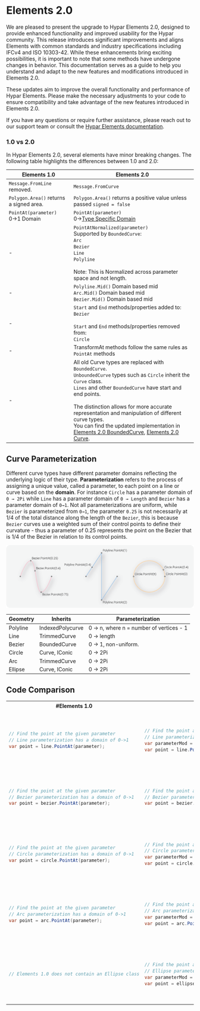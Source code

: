 # Elements 2.0

We are pleased to present the upgrade to Hypar Elements 2.0, designed to provide enhanced functionality and improved usability for the Hypar community. This release introduces significant improvements and aligns Elements with common standards and industry specifications including IFCv4 and ISO 10303-42. While these enhancements bring exciting possibilities, it is important to note that some methods have undergone changes in behavior. This documentation serves as a guide to help you understand and adapt to the new features and modifications introduced in Elements 2.0.

These updates aim to improve the overall functionality and performance of Hypar Elements. Please make the necessary adjustments to your code to ensure compatibility and take advantage of the new features introduced in Elements 2.0.

If you have any questions or require further assistance, please reach out to our support team or consult the [Hypar Elements documentation](https://hypar-io.github.io/Elements/).

### 1.0 vs 2.0

In Hypar Elements 2.0, several elements have minor breaking changes. The following table highlights the differences between 1.0 and 2.0:

| Elements 1.0 | Elements 2.0 |
| --- | --- |
| ```Message.FromLine``` removed. | ```Message.FromCurve``` |
| ```Polygon.Area()``` returns a signed area. | ```Polygon.Area()``` returns a positive value unless passed ```signed = false``` |
| ```PointAt(parameter)```<br>0→1 Domain | ```PointAt(parameter)```<br>0→[Type Specific Domain](#parameterization) |
| - | ```PointAtNormalized(parameter)```<br>Supported by ```BoundedCurve```: <br>```Arc```<br>```Bezier```<br>```Line```<br>```Polyline``` <br><br> Note: This is Normalized across parameter space and not length. |
| - | ```Polyline.Mid()``` Domain based mid <br> ```Arc.Mid()``` Domain based mid <br> ```Bezier.Mid()``` Domain based mid |
| - | ```Start``` and ```End``` methods/properties added to: <br> ```Bezier``` <br> <br> ```Start``` and ```End``` methods/properties removed from: <br>```Circle``` |
| - | TransformAt methods follow the same rules as ```PointAt``` methods |
| - | All old Curve types are replaced with ```BoundedCurve```. <br>```UnboundedCurve``` types such as ```Circle``` inherit the ```Curve``` class.<br> ```Lines``` and other ```BoundedCurve``` have start and end points. <br> <br> The distinction allows for more accurate representation and manipulation of different curve types. <br>You can find the updated implementation in [Elements 2.0 BoundedCurve](https://github.com/hypar-io/Elements/blob/master/Elements/src/Geometry/BoundedCurve.cs),  [Elements 2.0 Curve](https://github.com/hypar-io/Elements/blob/master/Elements/src/Geometry/Curve.cs).|

## Curve Parameterization
Different curve types have different parameter domains reflecting the underlying logic of their type. **Parameterization** refers to the process of assigning a unique value, called a parameter, to each point on a line or curve based on the **domain**. For instance `Circle` has a parameter domain of `0 → 2Pi` while `Line` has a parameter domain of `0 → Length` and `Bezier` has a parameter domain of `0→1`.  Not all parameterizations are uniform, while `Bezier` is parameterized from `0→1`, the parameter `0.25` is not necessarily at 1/4 of the total distance along the length of the `Bezier`, this is because `Bezier` curves use a weighted sum of their control points to define their curvature - thus a parameter of 0.25 represents the point on the Bezier that is 1/4 of the Bezier in relation to its control points.

![Parameter Diagram_3.png](Assets/Parameter_Diagram_3.png)

| Geometry<a id="parameterization"/> | Inherits | Parameterization |
| --- | --- | --- |
| Polyline | IndexedPolycurve | 0 → n, where n = number of vertices - 1 |
| Line | TrimmedCurve<InfiniteLine> | 0 → length |
| Bezier | BoundedCurve | 0 → 1, non-uniform. |
| Circle | Curve, IConic | 0 → 2Pi |
| Arc | TrimmedCurve<Circle> | 0 → 2Pi |
| Ellipse | Curve, IConic | 0 → 2Pi |

## Code Comparison

<table>
<tr>
<th>#Elements 1.0</th>
<th>#Elements 2.0</th>
</tr>
<tr>
<td>
<pre>

```csharp
// Find the point at the given parameter
// Line parameterization has a domain of 0->1
var point = line.PointAt(parameter);
```
</pre>
</td>
<td>
<pre>

```csharp
// Find the point at the given parameter
// Line parameterization is length based domain of 0->length
var parameterMod = parameter * line.Length();
var point = line.PointAt(parameterMod);
```

</pre>
</td>
</tr>
<tr></tr>
<tr>
<td>
<pre>

```csharp
// Find the point at the given parameter
// Bezier parameterization has a domain of 0->1
var point = bezier.PointAt(parameter);
```

</pre>
</td>
<td>
<pre>

```csharp
// Find the point at the given parameter
// Bezier parameterization has a domain of 0->1
var point = bezier.PointAt(parameter);
```

</pre>
</td>
</tr>
<tr></tr>
<tr>
<td>
<pre>

```csharp
// Find the point at the given parameter
// Circle parameterization has a domain of 0->1
var point = circle.PointAt(parameter);
```

</pre>
</td>
<td>
<pre>

```csharp
// Find the point at the given parameter
// Circle parameterization has a domain of 0->2PI
var parameterMod = parameter * (2 * Math.PI);
var point = circle.PointAt(parameterMod);
```

</pre>
</td>
</tr>
<tr></tr>
<tr>
<td>
<pre>

```csharp
// Find the point at the given parameter
// Arc parameterization has a domain of 0->1
var point = arc.PointAt(parameter);
```

</pre>
</td>
<td>
<pre>

```csharp
// Find the point at the given parameter
// Arc parameterization has a domain of 0->2PI
var parameterMod = parameter * (2 * Math.PI);
var point = arc.PointAt(parameterMod);
```

</pre>
</td>
</tr>
<tr></tr>
<tr>
<td>
<pre>

```csharp
// Elements 1.0 does not contain an Ellipse class
```

</pre>
</td>
<td>
<pre>

```csharp
// Find the point at the given parameter
// Ellipse parameterization has a domain of 0->2PI
var parameterMod = parameter * (2 * Math.PI);
var point = ellipse.PointAt(parameterMod);
```

</pre>
</td>
</tr>
</table>